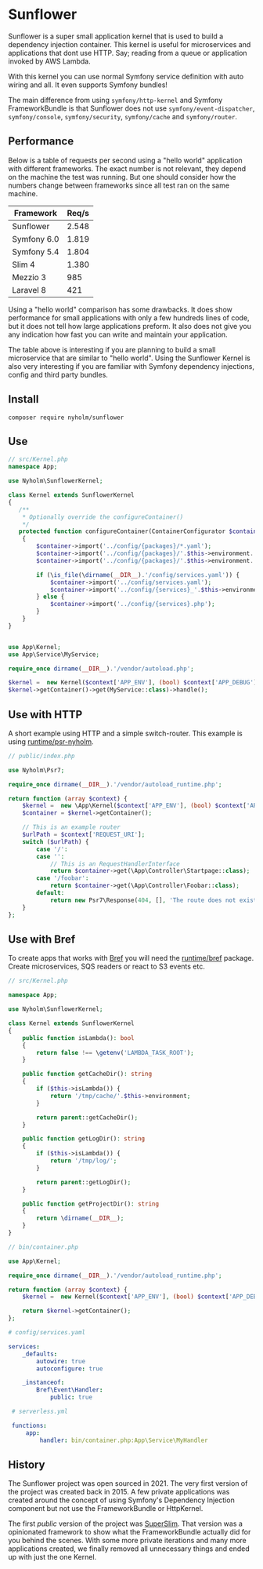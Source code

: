 # Sunflower

Sunflower is a super small application kernel that is used to build a dependency
injection container. This kernel is useful for microservices and applications that
dont use HTTP. Say; reading from a queue or application invoked by AWS Lambda.

With this kernel you can use normal Symfony service definition with auto wiring
and all. It even supports Symfony bundles!

The main difference from using `symfony/http-kernel` and Symfony FrameworkBundle
is that Sunflower does not use `symfony/event-dispatcher`, `symfony/console`,
`symfony/security`, `symfony/cache` and `symfony/router`.

## Performance

Below is a table of requests per second using a "hello world" application with
different frameworks. The exact number is not relevant, they depend on the machine
the test was running. But one should consider how the numbers change between frameworks
since all test ran on the same machine.

| Framework           | Req/s |
|---------------------|-------|
| Sunflower           | 2.548
| Symfony 6.0         | 1.819
| Symfony 5.4         | 1.804
| Slim 4              | 1.380
| Mezzio 3            |   985
| Laravel 8           |   421

Using a "hello world" comparison has some drawbacks. It does show performance for
small applications with only a few hundreds lines of code, but it does not tell how
large applications preform. It also does not give you any indication how fast you
can write and maintain your application.

The table above is interesting if you are planning to build a small microservice
that are similar to "hello world". Using the Sunflower Kernel is also very interesting
if you are familiar with Symfony dependency injections, config and third party bundles.

## Install

```
composer require nyholm/sunflower
```

## Use

```php
// src/Kernel.php
namespace App;

use Nyholm\SunflowerKernel;

class Kernel extends SunflowerKernel
{
   /**
    * Optionally override the configureContainer()
    */
   protected function configureContainer(ContainerConfigurator $container): void
    {
        $container->import('../config/{packages}/*.yaml');
        $container->import('../config/{packages}/'.$this->environment.'/*.yaml');
        $container->import('../config/{packages}/'.$this->environment.'/*.php');

        if (\is_file(\dirname(__DIR__).'/config/services.yaml')) {
            $container->import('../config/services.yaml');
            $container->import('../config/{services}_'.$this->environment.'.yaml');
        } else {
            $container->import('../config/{services}.php');
        }
    }
}
```

```php

use App\Kernel;
use App\Service\MyService;

require_once dirname(__DIR__).'/vendor/autoload.php';

$kernel =  new Kernel($context['APP_ENV'], (bool) $context['APP_DEBUG']);
$kernel->getContainer()->get(MyService::class)->handle();
```

## Use with HTTP

A short example using HTTP and a simple switch-router. This example is using
[runtime/psr-nyholm](https://github.com/php-runtime/psr-nyholm).

```php
// public/index.php

use Nyholm\Psr7;

require_once dirname(__DIR__).'/vendor/autoload_runtime.php';

return function (array $context) {
    $kernel =  new \App\Kernel($context['APP_ENV'], (bool) $context['APP_DEBUG']);
    $container = $kernel->getContainer();

    // This is an example router
    $urlPath = $context['REQUEST_URI'];
    switch ($urlPath) {
        case '/':
        case '':
            // This is an RequestHandlerInterface
            return $container->get(\App\Controller\Startpage::class);
        case '/foobar':
            return $container->get(\App\Controller\Foobar::class);
        default:
            return new Psr7\Response(404, [], 'The route does not exist');
    }
};
```

## Use with Bref

To create apps that works with [Bref](https://bref.sh/) you will need the
[runtime/bref](https://github.com/php-runtime/bref) package. Create microservices,
SQS readers or react to S3 events etc.

```php
// src/Kernel.php

namespace App;

use Nyholm\SunflowerKernel;

class Kernel extends SunflowerKernel
{
    public function isLambda(): bool
    {
        return false !== \getenv('LAMBDA_TASK_ROOT');
    }

    public function getCacheDir(): string
    {
        if ($this->isLambda()) {
            return '/tmp/cache/'.$this->environment;
        }

        return parent::getCacheDir();
    }

    public function getLogDir(): string
    {
        if ($this->isLambda()) {
            return '/tmp/log/';
        }

        return parent::getLogDir();
    }

    public function getProjectDir(): string
    {
        return \dirname(__DIR__);
    }
}
```

```php
// bin/container.php

use App\Kernel;

require_once dirname(__DIR__).'/vendor/autoload_runtime.php';

return function (array $context) {
    $kernel =  new Kernel($context['APP_ENV'], (bool) $context['APP_DEBUG']);

    return $kernel->getContainer();
};
```

```yaml
# config/services.yaml

services:
    _defaults:
        autowire: true
        autoconfigure: true

    _instanceof:
        Bref\Event\Handler:
            public: true
```

```yaml
 # serverless.yml

 functions:
     app:
         handler: bin/container.php:App\Service\MyHandler
```

## History

The Sunflower project was open sourced in 2021. The very first version of the project
was created back in 2015. A few private applications was created around the concept of
using Symfony's Dependency Injection component but not use the FrameworkBundle or
HttpKernel.

The first *public* version of the project was [SuperSlim](https://github.com/Nyholm/SuperSlim).
That version was a opinionated framework to show what the FrameworkBundle actually
did for you behind the scenes. With some more private iterations and many more applications
created, we finally removed all unnecessary things and ended up with just the one
Kernel.
